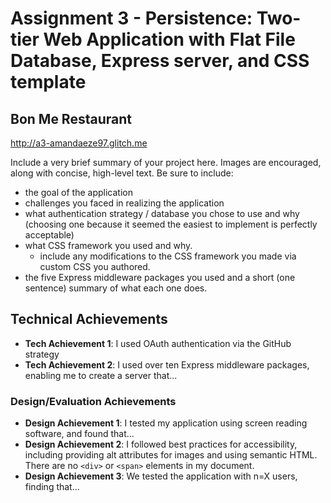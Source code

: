 Assignment 3 - Persistence: Two-tier Web Application with Flat File Database, Express server, and CSS template
===

## Bon Me Restaurant

http://a3-amandaeze97.glitch.me

Include a very brief summary of your project here. Images are encouraged, along with concise, high-level text. Be sure to include:

- the goal of the application
- challenges you faced in realizing the application
- what authentication strategy / database you chose to use and why (choosing one because it seemed the easiest to implement is perfectly acceptable)
- what CSS framework you used and why.
  - include any modifications to the CSS framework you made via custom CSS you authored.
- the five Express middleware packages you used and a short (one sentence) summary of what each one does.

## Technical Achievements
- **Tech Achievement 1**: I used OAuth authentication via the GitHub strategy
- **Tech Achievement 2**: I used over ten Express middleware packages, enabling me to create a server that...

### Design/Evaluation Achievements
- **Design Achievement 1**: I tested my application using screen reading software, and found that...
- **Design Achievement 2**: I followed best practices for accessibility, including providing alt attributes for images and using semantic HTML. There are no `<div>` or `<span>` elements in my document.
- **Design Achievement 3**: We tested the application with n=X users, finding that...
